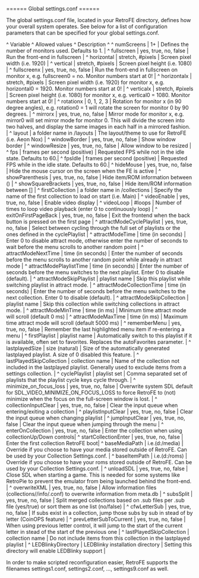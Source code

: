 ====== Global settings.conf ======

The global settings.conf file, located in your RetroFE directory, defines how your overall system operates. See below for a list of configuration parameters that can be specified for your global settings.conf.

^  Variable              ^  Allowed values                  ^  Description  ^
^ numScreens             |  1+                              | Defines the number of monitors used. Defaults to 1.  |
^ fullscreen             |  yes, true, no, false            | Run the front-end in fullscreen  |
^ horizontal             |  stretch, #pixels                | Screen pixel width (i.e. 1920)  |
^ vertical               |  stretch, #pixels                | Screen pixel height (i.e. 1080)  |
^ fullscreenx            |  yes, true, no, false            | Run the front-end in fullscreen on monitor x, e.g. fullscreen0 = no. Monitor numbers start at 0! |
^ horizontalx            |  stretch, #pixels                | Screen pixel width (i.e. 1920) for monitor x, e.g. horizontal0 = 1920. Monitor numbers start at 0!  |
^ verticalx              |  stretch, #pixels                | Screen pixel height (i.e. 1080) for monitor x, e.g. vertical0 = 1080. Monitor numbers start at 0!  |
^ rotationx              |  0, 1, 2, 3                | Rotation for monitor x (in 90 degree angles), e.g. rotation0 = 1 will rotate the screen for monitor 0 by 90 degrees.  |
^ mirrorx              |  yes, true, no, false              | Mirror mode for monitor x, e.g. mirror0 will set mirror mode for monitor 0.  This will divide the screen into two halves, and display the same images in each half in a mirrored fashion.  |
^ layout                 |  a folder name in /layouts       | The layout/theme to use for RetroFE (i.e. Aeon Nox)  |
^ windowBorder           |  yes, true, no, false            | Show window border  |
^ windowResize           |  yes, true, no, false            | Allow window to be resized  |
^ fps                    |  frames per second (positive)    | Requested FPS while not in the idle state. Defaults to 60.|
^ fpsIdle                |  frames per second (positive)    | Requested FPS while in the idle state. Defaults to 60.|
^ hideMouse              |  yes, true, no, false            | Hide the mouse cursor on the screen when the FE is active  |
^ showParenthesis        |  yes, true, no, false            | Hide item/ROM information between ()  |
^ showSquareBrackets     |  yes, true, no, false            | Hide item/ROM information between []  |
^ firstCollection        |  a folder name in /collections   | Specify the name of the first collection to load on start (i.e. Main)  |
^ videoEnable            |  yes, true, no, false            | Enable video display  |
^ videoLoop              |  #loops                          | Number of times to loop video playback (enter 0 to continuously loop)  |
^ exitOnFirstPageBack    |  yes, true, no, false            | Exit the frontend when the back button is pressed on the first page  |
^ attractModeCyclePlaylist   |  yes, true, no, false            | Select between cycling through the full set of playlists or the ones defined in the cyclePlaylist  |
^ attractModeTime        |  time (in seconds)               | Enter 0 to disable attract mode, otherwise enter the number of seconds to wait before the menu scrolls to another random point  |
^ attractModeNextTime    |  time (in seconds)               | Enter the number of seconds before the menu scrolls to another random point while already in attract mode  |
^ attractModePlaylistTime |  time (in seconds)              | Enter the number of seconds before the menu switches to the next playlist. Enter 0 to disable (default). |
^ attractModeSkipPlaylist |  playlist name                  | Skip this playlist while switching playlist in attract mode. |
^ attractModeCollectionTime |  time (in seconds)              | Enter the number of seconds before the menu switches to the next collection. Enter 0 to disable (default). |
^ attractModeSkipCollection |  playlist name                  | Skip this collection while switching collections in attract mode. |
^ attractModeMinTime |  time (in ms)                  | Minimum time attract mode will scroll (default 0 ms) |
^ attractModeMaxTime |  time (in ms)                  | Maximum time attract mode will scroll (default 5000 ms) |
^ rememberMenu           |  yes, true, no, false            | Remember the last highlighted menu item if re-entering a menu  |
^ firstPlaylist          |  playlist name                   | Automatically switch to this playlist if it is available, often set to favorites. Replaces the autoFavorites parameter.  |
^ lastplayedSize         |  size (natural)                  | Size of the automatically generated lastplayed playlist. A size of 0 disabled this feature.  |
^ lastPlayedSkipCollection |  collection name               | Name of the collection not included in the lastplayed playlist. Generally used to exclude items from a settings collection.  |
^ cyclePlaylist            |  playlist set                  | Comma separated set of playlists that the playlist cycle keys cycle through.  |
^ minimize_on_focus_loss |  yes, true, no, false            | Overwrite system SDL default for SDL_VIDEO_MINIMIZE_ON_FOCUS_LOSS to force RetroFE to (not) minimize when the focus on the full-screen window is lost.  |
^ collectionInputClear   |  yes, true, no, false            | Clear the input queue when entering/exiting a collection  |
^ playlistInputClear   |  yes, true, no, false            | Clear the input queue when changing playlist  |
^ jumpInputClear   |  yes, true, no, false            | Clear the input queue when jumping through the menu  |
^ enterOnCollection      |  yes, true, no, false            | Enter the collection when using collectionUp/Down controls|
^ startCollectionEnter   |  yes, true, no, false            | Enter the first collection RetroFE boot|
^ baseMediaPath          |  i.e.(d:/media)                  | Override if you choose to have your media stored outside of RetroFE. Can be used by your Collection Settings.conf.  |
^ baseItemPath           |  i.e.(d:/roms)                   | Override if you choose to have your roms stored outside of RetroFE. Can be used by your Collection Settings.conf.  |
^ unloadSDL              |  yes, true, no, false            | Close SDL when starting a game. This is needed for some systems like RetroPie to prevent the emulator from being launched behind the front-end.  |
^ overwriteXML           |  yes, true, no, false            | Allow information files (collections/<collection name>/info/<item name>.conf) to overwrite information from meta.db  |
^ subsSplit              |  yes, true, no, false            | Split merged collections based on .sub files per .sub file (yes/true) or sort them as one list (no/false)    |
^ cfwLetterSub           |  yes, true, no, false            | If subs exist in a collection, jump those subs by sub in stead of by letter (CoinOPS feature) |
^ prevLetterSubToCurrent |  yes, true, no, false            | When using previous letter control, it will jump to the start of the current letter in stead of the start of the previous one |
^ lastPlayedSkipCollection |  collection name               | Do not include items from this collection in the lastplayed playlist  |
^ LEDBlinkyDirectory     | LEDBlinky installation directory | Setting this directory will enable LEDBlinky support  |

In order to make scripted reconfiguration easier, RetroFE supports the filenames settings1.conf, settings2.conf, ..., settings9.conf as well.